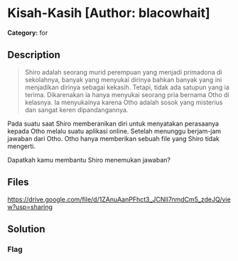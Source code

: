# Kisah-Kasih [Author: blacowhait]

**Category:** for
## Description
>Shiro adalah seorang murid perempuan yang menjadi primadona di sekolahnya, banyak yang menyukai dirinya bahkan banyak yang ini menjadikan dirinya sebagai kekasih. Tetapi, tidak ada satupun yang ia terima. Dikarenakan ia hanya menyukai seorang pria bernama Otho di kelasnya. Ia menyukainya karena Otho adalah sosok yang misterius dan sangat keren dipandangannya.

Pada suatu saat Shiro memberanikan diri untuk menyatakan perasaanya kepada Otho melalu suatu aplikasi online. Setelah menunggu berjam-jam jawaban dari Otho. Otho hanya memberikan sebuah file yang Shiro tidak mengerti. 

Dapatkah kamu membantu Shiro menemukan jawaban?

## Files

https://drive.google.com/file/d/1ZAnuAanPFhct3_JCNIl7nmdCm5_zdeJQ/view?usp=sharing

## Solution

### Flag


